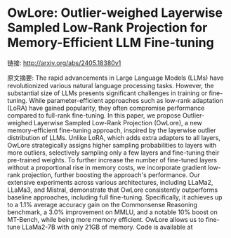 # OwLore: Outlier-weighed Layerwise Sampled Low-Rank Projection for Memory-Efficient LLM Fine-tuning

链接: http://arxiv.org/abs/2405.18380v1

原文摘要:
The rapid advancements in Large Language Models (LLMs) have revolutionized
various natural language processing tasks. However, the substantial size of
LLMs presents significant challenges in training or fine-tuning. While
parameter-efficient approaches such as low-rank adaptation (LoRA) have gained
popularity, they often compromise performance compared to full-rank
fine-tuning. In this paper, we propose Outlier-weighed Layerwise Sampled
Low-Rank Projection (OwLore), a new memory-efficient fine-tuning approach,
inspired by the layerwise outlier distribution of LLMs. Unlike LoRA, which adds
extra adapters to all layers, OwLore strategically assigns higher sampling
probabilities to layers with more outliers, selectively sampling only a few
layers and fine-tuning their pre-trained weights. To further increase the
number of fine-tuned layers without a proportional rise in memory costs, we
incorporate gradient low-rank projection, further boosting the approach's
performance. Our extensive experiments across various architectures, including
LLaMa2, LLaMa3, and Mistral, demonstrate that OwLore consistently outperforms
baseline approaches, including full fine-tuning. Specifically, it achieves up
to a 1.1% average accuracy gain on the Commonsense Reasoning benchmark, a 3.0%
improvement on MMLU, and a notable 10% boost on MT-Bench, while being more
memory efficient. OwLore allows us to fine-tune LLaMa2-7B with only 21GB of
memory. Code is available at 
